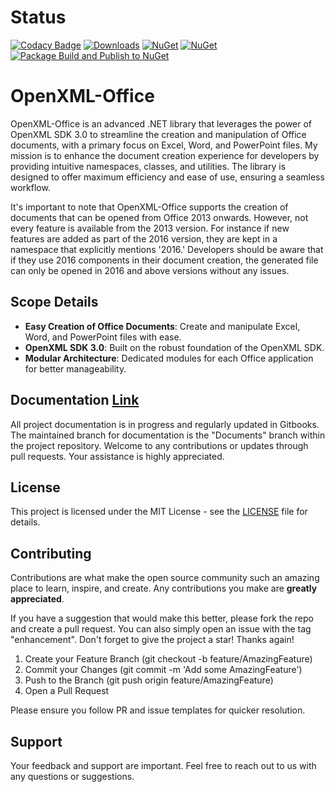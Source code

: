 # Status

[![Codacy Badge](https://app.codacy.com/project/badge/Grade/5b420a599805426ab8a990a1a741247a)](https://app.codacy.com/gh/DraviaVemal/OpenXMLOffice/dashboard?utm_source=gh&utm_medium=referral&utm_content=&utm_campaign=Badge_grade) [![Downloads](https://img.shields.io/nuget/dt/OpenXMLOffice.Presentation.svg)](https://www.nuget.org/packages/OpenXMLOffice.Presentation) [![NuGet](https://img.shields.io/nuget/v/OpenXMLOffice.Presentation.svg)](https://www.nuget.org/packages/OpenXMLOffice.Presentation) [![NuGet](https://img.shields.io/nuget/vpre/OpenXMLOffice.Presentation.svg)](https://www.nuget.org/packages/OpenXMLOffice.Presentation) [![Package Build and Publish to NuGet](https://github.com/DraviaVemal/OpenXMLOffice/actions/workflows/nuget-publish.yml/badge.svg?branch=main)](https://github.com/DraviaVemal/OpenXMLOffice/actions/workflows/nuget-publish.yml)

# OpenXML-Office

OpenXML-Office is an advanced .NET library that leverages the power of OpenXML SDK 3.0 to streamline the creation and manipulation of Office documents, with a primary focus on Excel, Word, and PowerPoint files. My mission is to enhance the document creation experience for developers by providing intuitive namespaces, classes, and utilities. The library is designed to offer maximum efficiency and ease of use, ensuring a seamless workflow. 

It's important to note that OpenXML-Office supports the creation of documents that can be opened from Office 2013 onwards. However, not every feature is available from the 2013 version. For instance if new features are added as part of the 2016 version, they are kept in a namespace that explicitly mentions '2016.' Developers should be aware that if they use 2016 components in their document creation, the generated file can only be opened in 2016 and above versions without any issues.

## Scope Details

- **Easy Creation of Office Documents**: Create and manipulate Excel, Word, and PowerPoint files with ease.
- **OpenXML SDK 3.0**: Built on the robust foundation of the OpenXML SDK.
- **Modular Architecture**: Dedicated modules for each Office application for better manageability.

## Documentation [Link](https://draviavemal.gitbook.io/openxml-office/)

All project documentation is in progress and regularly updated in Gitbooks. The maintained branch for documentation is the "Documents" branch within the project repository. Welcome to any contributions or updates through pull requests. Your assistance is highly appreciated.

## License

This project is licensed under the MIT License - see the [LICENSE](https://draviavemal.gitbook.io/openxml-office/license) file for details.

## Contributing

Contributions are what make the open source community such an amazing place to learn, inspire, and create. Any contributions you make are **greatly appreciated**.

If you have a suggestion that would make this better, please fork the repo and create a pull request. You can also simply open an issue with the tag "enhancement". Don't forget to give the project a star! Thanks again!

1. Create your Feature Branch (git checkout -b feature/AmazingFeature)
2. Commit your Changes (git commit -m 'Add some AmazingFeature')
3. Push to the Branch (git push origin feature/AmazingFeature)
4. Open a Pull Request

Please ensure you follow PR and issue templates for quicker resolution.

## Support

Your feedback and support are important. Feel free to reach out to us with any questions or suggestions.
